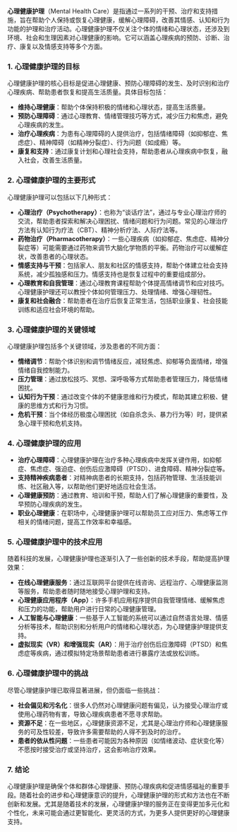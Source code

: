 **心理健康护理**（Mental Health Care）是指通过一系列的干预、治疗和支持措施，旨在帮助个人保持或恢复心理健康，缓解心理障碍，改善其情感、认知和行为功能的护理和治疗活动。心理健康护理不仅关注个体的情绪和心理状态，还涉及到环境、社会和生理因素对心理健康的影响。它可以涵盖心理疾病的预防、诊断、治疗、康复以及情感支持等多个方面。

### 1. **心理健康护理的目标**

心理健康护理的核心目标是促进心理健康、预防心理障碍的发生、及时识别和治疗心理疾病、帮助患者恢复和提高生活质量。具体目标包括：

- **维持心理健康**：帮助个体保持积极的情绪和心理状态，提高生活质量。
- **预防心理障碍**：通过心理教育、情绪管理技巧等方式，减少压力和焦虑，避免心理疾病的发生。
- **治疗心理疾病**：为患有心理障碍的人提供治疗，包括情绪障碍（如抑郁症、焦虑症）、精神障碍（如精神分裂症）、行为问题（如成瘾）等。
- **康复和支持**：通过康复计划和心理社会支持，帮助患者从心理疾病中恢复，融入社会，改善生活质量。


### 2. **心理健康护理的主要形式**

心理健康护理可以包括以下几种形式：

- **心理治疗（Psychotherapy）**：也称为“谈话疗法”，通过与专业心理治疗师的交流，帮助患者探索和解决心理困扰、情绪问题和行为问题。常见的心理治疗方法有认知行为疗法（CBT）、精神分析疗法、人际疗法等。
- **药物治疗（Pharmacotherapy）**：一些心理疾病（如抑郁症、焦虑症、精神分裂症等）可能需要通过药物来调节大脑化学物质的平衡。药物治疗可以缓解症状，改善患者的心理状态。
- **情感支持与干预**：包括家人、朋友和社区的情感支持，帮助个体建立社会支持系统，减少孤独感和压力。情感支持也是恢复过程中的重要组成部分。
- **心理教育和自我管理**：通过心理教育课程帮助个体提高情绪调节和应对技巧。心理健康护理还可以教授个体如何管理压力、处理情绪、增强心理韧性。
- **康复和社会融合**：帮助患者在治疗后恢复正常生活，包括职业康复、社会技能训练和适应社会环境的帮助。

### 3. **心理健康护理的关键领域**

心理健康护理包括多个关键领域，涉及患者的不同方面：

- **情绪调节**：帮助个体识别和调节情绪反应，减轻焦虑、抑郁等负面情绪，增强情绪自我控制能力。
- **压力管理**：通过放松技巧、冥想、深呼吸等方式帮助患者管理压力，降低情绪困扰。
- **认知行为干预**：通过改变个体的不健康思维和行为模式，帮助其建立积极、健康的思维方式和行为习惯。
- **危机干预**：当个体经历极度心理困扰（如自杀念头、暴力行为等）时，提供紧急心理干预和危机支持。


### 4. **心理健康护理的应用**

- **治疗心理障碍**：心理健康护理在治疗多种心理疾病中发挥关键作用，如抑郁症、焦虑症、强迫症、创伤后应激障碍（PTSD）、进食障碍、精神分裂症等。
- **支持精神疾病患者**：对精神病患者的长期支持，包括药物管理、生活技能训练、社区融入等，以帮助他们更好地适应社会生活。
- **心理健康预防**：通过教育、培训和干预，帮助人们了解心理健康的重要性，及早预防心理疾病的发生。
- **职业心理健康**：在职场中，心理健康护理可以帮助员工应对压力、焦虑等工作相关的情绪问题，提高工作效率和幸福感。


### 5. **心理健康护理中的技术应用**

随着科技的发展，心理健康护理也逐渐引入了一些创新的技术手段，帮助提高护理效果：

- **在线心理健康服务**：通过互联网平台提供在线咨询、远程治疗、心理健康监测等服务，帮助患者随时随地接受心理护理和支持。
- **心理健康应用程序（App）**：许多手机应用程序提供自我管理情绪、缓解焦虑和压力的功能，帮助用户进行日常的心理健康管理。
- **人工智能与心理健康**：一些基于人工智能的系统可以通过自然语言处理、情感分析等技术，帮助识别和分析用户的情绪和心理状态，为心理健康护理提供支持。
- **虚拟现实（VR）和增强现实（AR）**：用于治疗创伤后应激障碍（PTSD）和焦虑症等疾病，通过模拟特定场景帮助患者进行暴露疗法或放松训练。


### 6. **心理健康护理中的挑战**

尽管心理健康护理已取得显著进展，但仍面临一些挑战：

- **社会偏见和污名化**：很多人仍然对心理健康问题有偏见，认为接受心理治疗或使用心理药物有害，导致心理疾病患者不愿寻求帮助。
- **资源不足**：在一些地区，心理健康资源不足，尤其是心理治疗师和心理健康服务的可及性较差，导致许多需要帮助的人得不到及时的治疗。
- **患者的依从性问题**：一些患者可能因为各种原因（如情绪波动、症状变化等）不愿按时接受治疗或坚持治疗，这会影响治疗效果。

### 7. **结论**

心理健康护理是确保个体和群体心理健康、预防心理疾病和促进情感福祉的重要手段。随着社会的进步和心理健康意识的提升，心理健康护理的形式和方法也在不断创新和发展。尤其是随着技术的发展，心理健康护理的服务正在变得更加多元化和个性化，未来可能会通过更智能化、更灵活的方式，为更多人提供更好的心理健康支持。